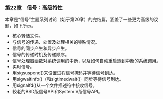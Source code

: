### 第22章　信号：高级特性

本章是“信号”主题系列讨论（始于第20章）的完结篇，涵盖了一些更为高级的议题，如下所示。

+ 核心转储文件。
+ 与信号的传递、处置及处理相关的特殊情况。
+ 信号的同步产生和异步产生。
+ 信号的传递时机及传递顺序。
+ 信号处理器函数对系统调用的中断，以及如何自动重启遭到中断的系统调用。
+ 实时信号。
+ 用sigsuspend()来设置进程信号掩码并等待信号到达。
+ 用sigwaitinfo()（和sigtimedwait()）同步等待信号到达。
+ 用signalfd()从一个文件描述符中接收信号。
+ 较老的BSD版信号API和System V版信号API。

